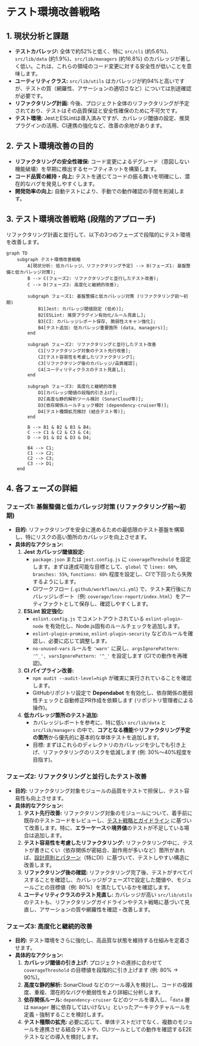 # テスト環境改善戦略

## 1. 現状分析と課題

*   **テストカバレッジ:** 全体で約52%と低く、特に `src/cli` (約5.6%)、`src/lib/data` (約1.9%)、`src/lib/managers` (約16.8%) のカバレッジが著しく低い。これは、これらの領域のコード変更に対する安全性が低いことを意味します。
*   **ユーティリティクラス:** `src/lib/utils` はカバレッジが約94%と高いですが、テストの質（網羅性、アサーションの適切さなど）については別途確認が必要です。
*   **リファクタリング計画:** 今後、プロジェクト全体のリファクタリングが予定されており、テストはその品質保証と安全性確保のために不可欠です。
*   **テスト環境:** JestとESLintは導入済みですが、カバレッジ閾値の設定、推奨プラグインの活用、CI連携の強化など、改善の余地があります。

## 2. テスト環境改善の目的

*   **リファクタリングの安全性確保:** コード変更によるデグレード（意図しない機能破壊）を早期に検出するセーフティネットを構築します。
*   **コード品質の維持・向上:** テストを通じてコードの振る舞いを明確にし、潜在的なバグを発見しやすくします。
*   **開発効率の向上:** 自動テストにより、手動での動作確認の手間を削減します。

## 3. テスト環境改善戦略 (段階的アプローチ)

リファクタリング計画と並行して、以下の3つのフェーズで段階的にテスト環境を改善します。

```mermaid
graph TD
    subgraph テスト環境改善戦略
        A[現状分析: 低カバレッジ、リファクタリング予定] --> B(フェーズ1: 基盤整備と低カバレッジ対策);
        B --> C(フェーズ2: リファクタリングと並行したテスト改善);
        C --> D(フェーズ3: 高度化と継続的改善);

        subgraph フェーズ1: 基盤整備と低カバレッジ対策 (リファクタリング前〜初期)
            B1[Jest: カバレッジ閾値設定 (低め)];
            B2[ESLint: 推奨プラグイン有効化/ルール見直し];
            B3[CI: カバレッジレポート保存, 脆弱性スキャン強化];
            B4[テスト追加: 低カバレッジ重要箇所 (data, managers)];
        end

        subgraph フェーズ2: リファクタリングと並行したテスト改善
            C1[リファクタリング対象のテスト先行改善];
            C2[テスト容易性を考慮したリファクタリング];
            C3[リファクタリング後のカバレッジ/品質確認];
            C4[ユーティリティクラスのテスト見直し];
        end

        subgraph フェーズ3: 高度化と継続的改善
            D1[カバレッジ閾値の段階的引き上げ];
            D2[高度な静的解析ツール検討 (SonarCloud等)];
            D3[依存関係ルールチェック検討 (dependency-cruiser等)];
            D4[テスト種類拡充検討 (結合テスト等)];
        end

        B --> B1 & B2 & B3 & B4;
        C --> C1 & C2 & C3 & C4;
        D --> D1 & D2 & D3 & D4;

        B4 --> C1;
        C1 --> C2;
        C2 --> C3;
        C3 --> D1;
    end
```

## 4. 各フェーズの詳細

### フェーズ1: 基盤整備と低カバレッジ対策 (リファクタリング前〜初期)

*   **目的:** リファクタリングを安全に進めるための最低限のテスト基盤を構築し、特にリスクの高い箇所のカバレッジを向上させます。
*   **具体的なアクション:**
    1.  **Jest カバレッジ閾値設定:**
        *   `package.json` または `jest.config.js` に `coverageThreshold` を設定します。まずは達成可能な目標として、`global` で `lines: 60%`, `branches: 55%`, `functions: 60%` 程度を設定し、CIで下回ったら失敗するようにします。
        *   CIワークフロー (`.github/workflows/ci.yml`) で、テスト実行後にカバレッジレポート（例: `coverage/lcov-report/index.html`）をアーティファクトとして保存し、確認しやすくします。
    2.  **ESLint 設定強化:**
        *   `eslint.config.js` でコメントアウトされている `eslint-plugin-node` を有効化し、Node.js固有のルールチェックを追加します。
        *   `eslint-plugin-promise`, `eslint-plugin-security` などのルールを確認し、必要に応じて調整します。
        *   `no-unused-vars` ルールを `'warn'` に戻し、`argsIgnorePattern: '^_', varsIgnorePattern: '^_'` を設定します (CIでの動作を再確認)。
    3.  **CI パイプライン改善:**
        *   `npm audit --audit-level=high` が確実に実行されていることを確認します。
        *   GitHubリポジトリ設定で **Dependabot** を有効化し、依存関係の脆弱性チェックと自動修正PR作成を依頼します (リポジトリ管理者による操作)。
    4.  **低カバレッジ箇所のテスト追加:**
        *   カバレッジレポートを参考に、特に低い `src/lib/data` と `src/lib/managers` の中で、**コアとなる機能**や**リファクタリング予定の箇所**から優先的に基本的な単体テストを追加します。
        *   目標: まずはこれらのディレクトリのカバレッジを少しでも引き上げ、リファクタリングのリスクを低減します (例: 30%〜40%程度を目指す)。

### フェーズ2: リファクタリングと並行したテスト改善

*   **目的:** リファクタリング対象モジュールの品質をテストで担保し、テスト容易性も向上させます。
*   **具体的なアクション:**
    1.  **テスト先行改善:** リファクタリング対象のモジュールについて、着手前に既存のテストコードをレビューし、[テスト戦略とガイドライン](testing-guidelines.md) に基づいて改善します。特に、**エラーケース**や**境界値**のテストが不足している場合は追加します。
    2.  **テスト容易性を考慮したリファクタリング:** リファクタリング中に、テストが書きにくい（依存関係が密結合、副作用が多いなど）箇所があれば、[設計原則とパターン](design-principles.md)（特にDI）に基づいて、テストしやすい構造に改善します。
    3.  **リファクタリング後の確認:** リファクタリング完了後、テストがすべてパスすることを確認し、カバレッジがフェーズ1で設定した閾値や、モジュールごとの目標値（例: 80%）を満たしているかを確認します。
    4.  **ユーティリティクラスのテスト見直し:** カバレッジが高い `src/lib/utils` のテストも、リファクタリングガイドラインやテスト戦略に基づいて見直し、アサーションの質や網羅性を確認・改善します。

### フェーズ3: 高度化と継続的改善

*   **目的:** テスト環境をさらに強化し、高品質な状態を維持する仕組みを定着させます。
*   **具体的なアクション:**
    1.  **カバレッジ閾値の引き上げ:** プロジェクトの進捗に合わせて `coverageThreshold` の目標値を段階的に引き上げます (例: 80% -> 90%)。
    2.  **高度な静的解析:** SonarCloud などのツール導入を検討し、コードの複雑度、重複、潜在的なバグや脆弱性をより詳細に分析します。
    3.  **依存関係ルール:** `dependency-cruiser` などのツールを導入し、「`data` 層は `manager` 層に依存してはいけない」といったアーキテクチャルールを定義・強制することを検討します。
    4.  **テスト種類の拡充:** 必要に応じて、単体テストだけでなく、複数のモジュールを連携させる結合テストや、CLIツールとしての動作を確認するE2Eテストなどの導入を検討します。